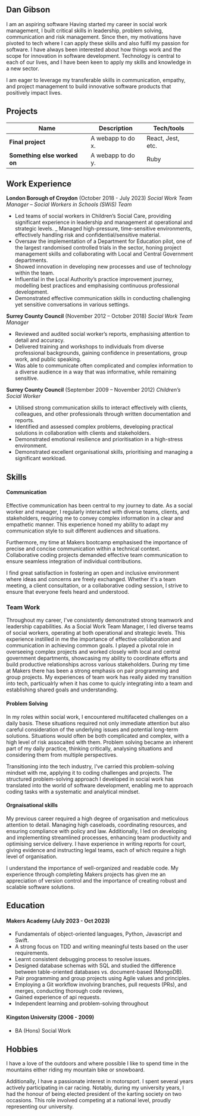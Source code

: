 ## Dan Gibson

I am an aspiring software Having started my career in social work management, I built critical skills in leadership, problem solving, communication and risk management. Since then, my motivations have pivoted to tech where I can apply these skills and also fulfil my passion for software. I have always been interested about how things work and the scope for innovation in software development. Technology is central to each of our lives, and I have been keen to apply my skills and knowledge in a new sector. 

I am eager to leverage my transferable skills in communication, empathy, and project management to build innovative software products that positively impact lives. 



## Projects

| Name                         | Description       | Tech/tools        |
| ---------------------------- | ----------------- | ----------------- |
| **Final project**            | A webapp to do x. | React, Jest, etc. |
| **Something else worked on** | A webapp to do y. | Ruby              |

## Work Experience

**London Borough of Croydon** 
(October 2018 - July 2023)
_Social Work Team Manager – Social Workers in Schools (SWiS) Team_ 

- Led teams of social workers in Children’s Social Care, providing significant experience in leadership and management at operational and strategic levels.
_ Managed high-pressure, time-sensitive environments, effectively handling risk and confidential/sensitive material.
- Oversaw the implementation of a Department for Education pilot, one of the largest randomised controlled trials in the sector, honing project management skills and collaborating with Local and Central Government departments. 
- Showed innovation in developing new processes and use of technology within the team. 
- Influential in the Local Authority’s practice improvement journey, modelling best practices and emphasising continuous professional development.
- Demonstrated effective communication skills in conducting challenging yet sensitive conversations in various settings.

**Surrey County Council** 
(November 2012 – October 2018)
_Social Work Team Manager_

- Reviewed and audited social worker’s reports, emphasising attention to detail and accuracy.
- Delivered training and workshops to individuals from diverse professional backgrounds, gaining confidence in presentations, group work, and public speaking.
- Was able to communicate often complicated and complex information to a diverse audience in a way that was informative, while remaining sensitive. 

**Surrey County Council** 
(September 2009 – November 2012)
_Children’s Social Worker_

- Utilised strong communication skills to interact effectively with clients, colleagues, and other professionals through written documentation and reports.
- Identified and assessed complex problems, developing practical solutions in collaboration with clients and stakeholders.
- Demonstrated emotional resilience and prioritisation in a high-stress environment.
- Demonstrated excellent organisational skills, prioritising and managing a significant workload. 


## Skills

#### Communication
Effective communication has been central to my journey to date. As a social worker and manager, I regularly interacted with diverse teams, clients, and stakeholders, requiring me to convey complex information in a clear and empathetic manner. This experience honed my ability to adapt my communication style to suit different audiences and situations. 

Furthermore, my time at Makers bootcamp emphasised the importance of precise and concise communication within a technical context. Collaborative coding projects demanded effective team communication to ensure seamless integration of individual contributions.

I find great satisfaction in fostering an open and inclusive environment where ideas and concerns are freely exchanged. Whether it's a team meeting, a client consultation, or a collaborative coding session, I strive to ensure that everyone feels heard and understood.

### Team Work
Throughout my career, I've consistently demonstrated strong teamwork and leadership capabilities. As a Social Work Team Manager, I led diverse teams of social workers, operating at both operational and strategic levels. This experience instilled in me the importance of effective collaboration and communication in achieving common goals. I played a pivotal role in overseeing complex projects and worked closely with local and central government departments, showcasing my ability to coordinate efforts and build productive relationships across various stakeholders. During my time at Makers there has been a strong emphasis on pair programming and group projects. My experiences of team work has really aided my transition into tech, particualrly when it has come to quicly integrating into a team and establishing shared goals and understanding. 

#### Problem Solving

In my roles within social work, I encountered multifaceted challenges on a daily basis. These situations required not only immediate attention but also careful consideration of the underlying issues and potential long-term solutions. Situations would often be both complicated and complex, with a high level of risk assocaited with them. Problem solving became an inherent part of my daily practice, thinking critically, analysing situations and considering them from multiple perspectives. 

Transitioning into the tech industry, I've carried this problem-solving mindset with me, applying it to coding challenges and projects. The structured problem-solving approach I developed in social work has translated into the world of software development, enabling me to approach coding tasks with a systematic and analytical mindset.

#### Orgnaisational skills

My previous career required a high degree of organisation and meticulous attention to detail. Managing high caseloads, coordinating resources, and ensuring compliance with policy and law. Additionally, I led on developing and implementing streamlined processes, enhancing team productivity and optimising service delivery. I have experience in writing reports for court, giving evidence and instructing legal teams, each of which require a high level of organisation. 

I understand the importance of well-organized and readable code. My experience through completing Makers projects has given me an appreciation of version control and the importance of creating robust and scalable software solutions.


## Education

#### Makers Academy (July 2023 - Oct 2023)

- Fundamentals of object-oriented languages, Python, Javascript and Swift.
- A strong focus on TDD and writing meaningful tests based on the user requirements.
- Learnt consistent debugging process to resolve issues.
- Designed database schemas with SQL and studied the difference between table-oriented databases vs. document-based (MongoDB).
- Pair programming and group projects using Agile values and principles.
- Employing a Git workflow involving branches, pull requests (PRs), and merges, conducting thorough code reviews,
- Gained experience of api requests.
- Independent learning and problem-solving throughout

#### Kingston University (2006 - 2009)

- BA (Hons) Social Work

## Hobbies

I have a love of the outdoors and where possible I like to spend time in the mountains either riding my mountain bike or snowboard. 

Additionally, I have a passionate interest in motorsport. I spent several years actively participating in car racing. Notably, during my university years, I had the honour of being elected president of the karting society on two occasions. This role involved competing at a national level, proudly representing our university.
